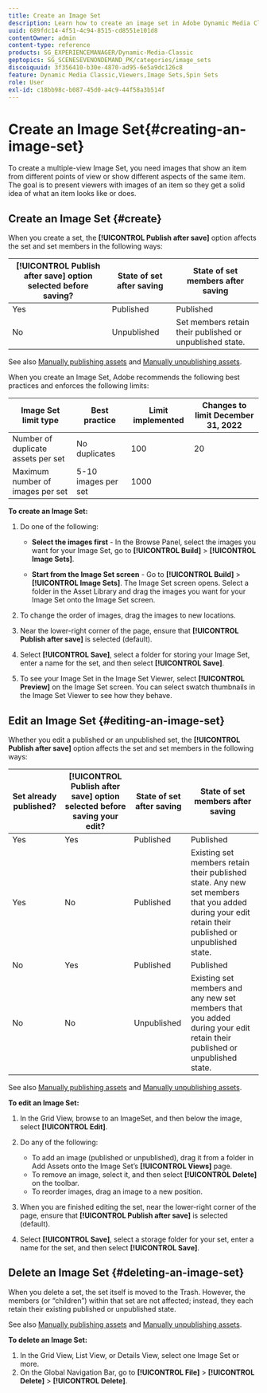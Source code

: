 ```yaml
---
title: Create an Image Set
description: Learn how to create an image set in Adobe Dynamic Media Classic.
uuid: 689fdc14-4f51-4c94-8515-cd8551e101d8
contentOwner: admin
content-type: reference
products: SG_EXPERIENCEMANAGER/Dynamic-Media-Classic
geptopics: SG_SCENESEVENONDEMAND_PK/categories/image_sets
discoiquuid: 3f356410-b30e-4870-ad95-6e5a9dc126c8
feature: Dynamic Media Classic,Viewers,Image Sets,Spin Sets
role: User
exl-id: c18bb98c-b087-45d0-a4c9-44f58a3b514f
---
```

# Create an Image Set{#creating-an-image-set}

To create a multiple-view Image Set, you need images that show an item from different points of view or show different aspects of the same item. The goal is to present viewers with images of an item so they get a solid idea of what an item looks like or does.

## Create an Image Set {#create}

When you create a set, the **[!UICONTROL Publish after save]** option affects the set and set members in the following ways:

|**[!UICONTROL Publish after save]** option selected before saving?|State of set after saving|State of set members after saving|
| --- | --- | --- |
| Yes | Published | Published |
| No | Unpublished | Set members retain their published or unpublished state. |

See also [Manually publishing assets](publishing-files.md#manually_publishing_assets) and [Manually unpublishing assets](publishing-files.md#manually_unpublishing_assets).

When you create an Image Set, Adobe recommends the following best practices and enforces the following limits:

| Image Set limit type | Best practice | Limit implemented | Changes to limit December 31, 2022 |
| --- | --- | --- | --- |
| Number of duplicate assets per set | No duplicates | 100 | 20 |
| Maximum number of images per set | 5-10 images per set  | 1000 |

**To create an Image Set:**

1. Do one of the following:

   * **Select the images first** - In the Browse Panel, select the images you want for your Image Set, go to **[!UICONTROL Build]** > **[!UICONTROL Image Sets]**.

   * **Start from the Image Set screen** - Go to **[!UICONTROL Build]** > **[!UICONTROL Image Sets]**. The Image Set screen opens. Select a folder in the Asset Library and drag the images you want for your Image Set onto the Image Set screen.

1. To change the order of images, drag the images to new locations.
1. Near the lower-right corner of the page, ensure that **[!UICONTROL Publish after save]** is selected (default).
1. Select **[!UICONTROL Save]**, select a folder for storing your Image Set, enter a name for the set, and then select **[!UICONTROL Save]**.
1. To see your Image Set in the Image Set Viewer, select **[!UICONTROL Preview]** on the Image Set screen. You can select swatch thumbnails in the Image Set Viewer to see how they behave.

## Edit an Image Set {#editing-an-image-set}

Whether you edit a published or an unpublished set, the **[!UICONTROL Publish after save]** option affects the set and set members in the following ways:

|Set already published?|**[!UICONTROL Publish after save]** option selected before saving your edit?|State of set after saving|State of set members after saving|
| --- | --- | --- | --- |
| Yes | Yes | Published|Published |
| Yes | No | Published|Existing set members retain their published state. Any new set members that you added during your edit retain their published or unpublished state. |
| No | Yes | Published|Published |
| No | No | Unpublished|Existing set members and any new set members that you added during your edit retain their published or unpublished state. |

See also [Manually publishing assets](publishing-files.md#manually_publishing_assets) and [Manually unpublishing assets](publishing-files.md#manually_unpublishing_assets).

**To edit an Image Set:**

1. In the Grid View, browse to an ImageSet, and then below the image, select **[!UICONTROL Edit]**.
1. Do any of the following:

    * To add an image (published or unpublished), drag it from a folder in Add Assets onto the Image Set’s **[!UICONTROL Views]** page.
    * To remove an image, select it, and then select **[!UICONTROL Delete]** on the toolbar.
    * To reorder images, drag an image to a new position.

1. When you are finished editing the set, near the lower-right corner of the page, ensure that **[!UICONTROL Publish after save]** is selected (default).
1. Select **[!UICONTROL Save]**, select a storage folder for your set, enter a name for the set, and then select **[!UICONTROL Save]**.

## Delete an Image Set {#deleting-an-image-set}

When you delete a set, the set itself is moved to the Trash. However, the members (or “children”) within that set are not affected; instead, they each retain their existing published or unpublished state.

See also [Manually publishing assets](publishing-files.md#manually_publishing_assets) and [Manually unpublishing assets](publishing-files.md#manually_unpublishing_assets).

**To delete an Image Set:**

1. In the Grid View, List View, or Details View, select one Image Set or more.
1. On the Global Navigation Bar, go to **[!UICONTROL File]** > **[!UICONTROL Delete]** > **[!UICONTROL Delete]**.
